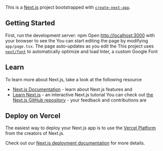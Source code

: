 This is a [Next.js](https://nextjs.org/) project bootstrapped with [`create-next-app`](https://github.com/vercel/next.js/tree/canary/packages/create-next-app).

## Getting Started
First, run the development server:
npm 
Open [http://localhost:3000](http://localhost:3000) with your browser to see the
You can start editing the page by modifying `app/page.tsx`. The page auto-updates as you edit the 
This project uses [`next/font`](https://nextjs.org/docs/basic-features/font-optimization) to automatically optimize and load Inter, a custom Google Font
## Learn 
To learn more about Next.js, take a look at the following resource
- [Next.js Documentation](https://nextjs.org/docs) - learn about Next.js features and
- [Learn Next.js](https://nextjs.org/learn) - an interactive Next.js tutorial
You can check out [the Next.js GitHub repository](https://github.com/vercel/next.js/) - your feedback and contributions are
## Deploy on Vercel

The easiest way to deploy your Next.js app is to use the [Vercel Platform](https://vercel.com/new?utm_medium=default-template&filter=next.js&utm_source=create-next-app&utm_campaign=create-next-app-readme) from the creators of Next.js.

Check out our [Next.js deployment documentation](https://nextjs.org/docs/deployment) for more details.
